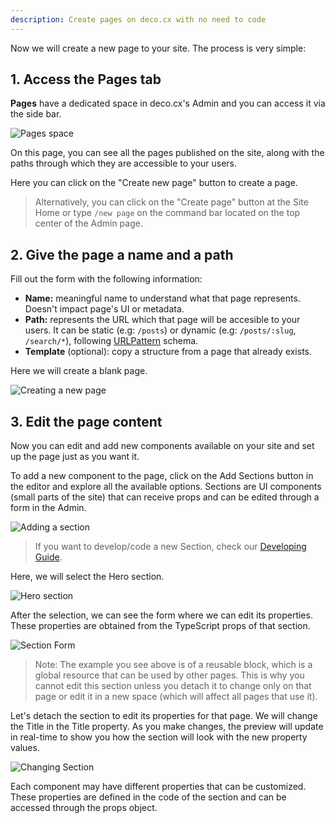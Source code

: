 ```yaml
---
description: Create pages on deco.cx with no need to code
---
```


Now we will create a new page to your site. The process is very simple:

## 1. Access the Pages tab

**Pages** have a dedicated space in deco.cx's Admin and you can access it via
the side bar.

![Pages space](/docs/getting-started/creating-a-new-page/pages-space.png)

On this page, you can see all the pages published on the site, along with the paths 
through which they are accessible to your users.

Here you can click on the "Create new page" button to create a page.

> Alternatively, you can click on the "Create page" button at the Site Home or
type `/new page` on the command bar located on the top center of the Admin page.

## 2. Give the page a name and a path

Fill out the form with the following information:

- **Name:** meaningful name to understand what that page represents. Doesn't
  impact page's UI or metadata.
- **Path:** represents the URL which that page will be accesible to your users.
  It can be static (e.g: `/posts`) or dynamic (e.g: `/posts/:slug`,
  `/search/*`), following [URLPattern](http://mdn.io/urlpattern) schema.
- **Template** (optional): copy a structure from a page that already exists.

Here we will create a blank page.

![Creating a new page](/docs/getting-started/creating-a-new-page/new-page.png)

## 3. Edit the page content

Now you can edit and add new components available on your site and set up the page just as you want it.

To add a new component to the page, click on the Add Sections button in the editor and explore all the available options. Sections are UI components (small parts of the site) that can receive props and can be edited through a form in the Admin.

![Adding a section](/docs/getting-started/creating-a-new-page/add-section.png)

> If you want to develop/code a new Section, check our
> [Developing Guide](/docs/en/developing/setup).

Here, we will select the Hero section. 

![Hero section](/docs/getting-started/creating-a-new-page/hero.png)

After the selection, we can see the form where we can edit its properties.
These properties are obtained from the TypeScript props of that section.

![Section Form](/docs/getting-started/creating-a-new-page/section-form.png)

> Note: The example you see above is of a reusable block, which is a global resource that can be used by other pages. This is why you cannot edit this section unless you detach it to change only on that page or edit it in a new space (which will affect all pages that use it).

Let's detach the section to edit its properties for that page.
We will change the Title in the Title property. As you make changes, the preview will 
update in real-time to show you how the section will look with the new property values.

![Changing Section](/docs/getting-started/creating-a-new-page/changing-section.png)

Each component may have different properties that can be customized. 
These properties are defined in the code of the section and can be 
accessed through the props object.